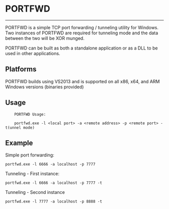 # PORTFWD #

----------

PORTFWD is a simple TCP port forwarding / tunneling utility for Windows. Two instances of PORTFWD are required for tunneling mode and the data between the two will be XOR munged.

PORTFWD can be built as both a standalone application or as a DLL to be used in other applications.

## Platforms ##

PORTFWD builds using VS2013 and is supported on all x86, x64, and ARM Windows versions (binaries provided)

## Usage ##

        PORTFWD Usage:

        portfwd.exe -l <local port> -a <remote address> -p <remote port> -t(unnel mode)


## Example ##

Simple port forwarding:

    portfwd.exe -l 6666 -a localhost -p 7777


Tunneling - First instance:

    portfwd.exe -l 6666 -a localhost -p 7777 -t


Tunneling - Second instance

	portfwd.exe -l 7777 -a localhost -p 8888 -t